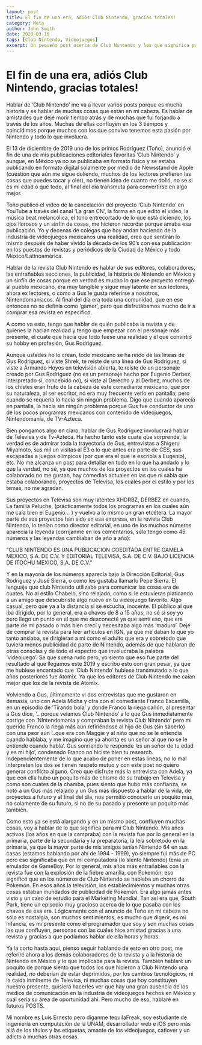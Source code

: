 ```yaml
---
layout: post
title: El fin de una era, adiós Club Nintendo, gracias totales!
category: Meta
author: John Smith
date: 2020-03-16
tags: [Club Nintendo, Videojuegos]
excerpt: Un pequeño post acerca de Club Nintendo y los que significa para mi.
---
```


# El fin de una era, adiós Club Nintendo, gracias totales!

Hablar de ‘Club Nintendo’ me va a llevar varios posts porque es mucha historia y es hablar de muchas cosas que están en mi cabeza. Es hablar de amistades que dejé morir tiempo atrás y de muchas que fui forjando a través de los años. Muchas de ellas confluyen en los 3 tiempos y coincidimos porque muchos con los que convivo tenemos esta pasión por Nintendo y todo lo que involucra.

El 13 de diciembre de 2019 uno de los primos Rodríguez (Toño), anunció el fin de una de mis publicaciones editoriales favoritas ‘Club Nintendo’ y aunque, en México ya no se publicaba en formato físico y se estaba publicando en formato digital solamente por medio de Newsstand de Apple (cuestión que aún me sigue doliendo, muchos de los lectores prefieren las cosas que puedes tocar y oler), no tienen idea de cuanto me dolió, no se si es mi edad o que todo, al final del día transmuta para convertirse en algo mejor. 

Toño publicó el video de la cancelación del proyecto ‘Club Nintendo’ en YouTube a través del canal ‘La gran CN’, la forma en que editó el video, la música beat melancólica, el tono entrecortado de lo que está diciendo, los ojos llorosos y un sinfín de cosas, me hicieron recordar porque amaba esa publicación. Yo y decenas de colegas que hoy andan haciendo de la industria de videojuegos mexicanos una realidad, creo que sentirán lo mismo después de haber vivido la década de los 90’s con esa publicación en los puestos de revistas y periódicos de la Ciudad de México y todo México/Latinoamérica.

Hablar de la revista Club Nintendo es hablar de sus editores, colaboradores, las entrañables secciones, la publicidad, la historia de Nintendo en México y un sinfín de cosas porque en verdad es mucho lo que ese proyecto entregó al pueblo mexicano,  era muy tangible y sigue muy latente en sus lectores, ahora ex lectores, o como a Gus le gusta referirse a nosotros, Nintendomaniacos. Al final del día era toda una comunidad, que en ese entonces no se definía como ‘gamer’, pero que disfrutábamos mucho de ir a comprar esa revista en específico.

A como va esto, tengo que hablar de quién publicaba la revista y de quienes la hacían realidad y tengo que empezar con el personaje más presente, el cuate que hacía que todo fuese una realidad y el que convirtió su hobby en profesión, Gus Rodriguez. 

Aunque ustedes no lo crean, todo mexicano se ha reído de las líneas de Gus Rodriguez, si viste Shrek, te reíste de una línea de Gus Rodriguez, si viste a Armando Hoyos en televisión abierta, te reíste de un personaje creado por Gus Rodriguez (no es un personaje hecho por Eugenio Derbez, interpretado sí, concebido no), si viste al Derecho y al Derbez, muchos de los chistes eran fruto de la cabeza de este comediante mexicano, que por su naturaleza, al ser escritor, no era muy frecuente verlo en pantalla; pero cuando se requería lo hacía sin ningún problema. Digo que cuando aparecía en pantalla, lo hacía sin ningún problema porque Gus fue conductor de uno de los pocos programas mexicanos con contenido de videojuegos, Nintendomanía, de TV-Azteca.

Bien pongamos algo en claro, hablar de Gus Rodriguez involucrará hablar de Televisa y de Tv-Azteca. Ha hecho tanto este cuate que sorprende, la verdad es de admirar toda la trayectoria de Gus, entrevistas a Shigeru Miyamoto, sus mil un visitas al E3 o lo que antes era parte de CES, sus escapadas a juegos olímpicos (por que era el que le escribía a Eugenio), étc. No me alcanza un post para detallar en todo en lo que ha andado y lo que la verdad, no sé, ya que muchos de los proyectos en los cuales ha colaborado no me gustan, hay comedias actuales en las que ni sabía que estaba colaborando, proyectos de Televisa, los cuales por el estilo y por los temas, no me agradan.

Sus proyectos en Televisa son muy latentes XHDRBZ, DERBEZ en cuando, La familia Peluche, (prácticamente todos los programas en los cuales aún me caía bien el Eugenio… ) y vuelvo a lo mismo un gran etcétera. La mayor parte de sus proyectos han sido en esa empresa, en la revista Club Nintendo, lo tenían como director editorial, en uno de los muchos números aparecía la leyenda (corríjanme en los comentarios, sólo tengo como 45 números y las leyendas cambiaban de año a año):

“CLUB NINTENDO ES UNA PUBLICACION COEDITADA ENTRE GAMELA MEXICO, S.A. DE C.V. Y EDITORIAL TELEVISA, S.A. DE C.V. BAJO LICENCIA DE ITOCHU MEXICO, S.A. DE C.V.”

Y en la mayoría de los números aparecía bajo la Dirección Editorial, Gus Rodriguez y José Sierra, o como les gustaba llamarlo Pepe Sierra. El lenguaje que club Nintendo utilizaba para comunicar las cosas era de cuates. No al estilo Chabelo, sino relajado, como si le estuvieras platicando a un amigo que descubriste algo nuevo en tu videojuego favorito. Algo casual, pero que ya a la distancia si se escucha, inocente. El público al que iba dirigido, por lo general, era a chavos de 8 a 15 años, no sé si soy yo pero llego un punto en el que me desconecté ya que sentí eso, que era parte de mi pasado o más bien crecí  y necesitaba algo más ‘maduro’. Dejé de comprar la revista para leer artículos en IGN, ya que me daban lo que yo tanto ansiaba, se dirigieran a mi como el adulto que era y sobretodo que tuviera menos publicidad de parte de Nintendo, además de que hablaran de otras consolas y de todo el espectro que involucraba la palabra ‘videojuego’. Se que suena rudo pero, yo siento que eso fue parte del resultado al que llegamos este 2019 y escribo esto con gran pesar, ya que me hubiese encantado que ‘Club Nintendo’ hubiese transmutado a lo que años posteriores fue Atomix. Ya que los editores de Club Nintendo me caían mejor que los de la revista de Atomix.

Volviendo a Gus, últimamente vi dos entrevistas que me gustaron en demasía, uno con Adela Micha y otra con el comediante Franco Escamilla, en un episodio de ’Tirando bola’ y donde Franco la riega cañón, al presentar a Gus dice, ‘.. porque veíamos Club Nintendo’ a lo que Gus inmediatamente corrige con ‘Nintendomanía y compraban la revista Club Nintendo’ pero mi querido Franco la riega más aún refiriéndose al hijo de Gus (sin saberlo) con una peor aún ‘..que era con Maggie y al niño que no se le entendía cuando hablaba, y me imagino que ya ahorita es un señor al que no se le entiende cuando habla’.  Gus sonriendo le responde ‘es un señor de tu edad y es mi hijo’, condenado Franco no hiciste bien tu research. Independientemente de lo que acabo de poner en estas líneas, no lo mal interpreten los dos se tienen respeto mutuo y con este post no quiero generar conflicto alguno.
Creo que disfrute más la entrevista con Adela, ya que con ella hubo un poquito más de chisme de su trabajo en Televisa y como son cuates de la chamba, pues siento que hubo más confianza, se notó a un Gus más relajado y un Gus más dispuesto a hablar de la vida, de proyectos a futuro y al final del día, nos permitió conocerlo un poquito más, no solamente de su futuro, si no de su pasado y presente un poquito más también.

Como esto ya se está alargando y en un mismo post, confluyen muchas cosas, voy a hablar de lo que significa para mi Club Nintendo. Mis años activos (los años en que la compraba) con la revista fue por lo general en la primaria, parte de la secundaria y la preparatoria, la leía sobretodo en la primaria, ya que la mayor parte de mis amigos tenían Nintendo 64 en sus casas (estamos hablando por ahí de 1994 - 1999), yo siempre fui más de PC pero eso significaba que en mi computadora (lo siento Nintendo) tenía un emulador de GameBoy. Por lo general, mis años más entrañables con la revista fue con la explosión de la fiebre amarilla, con Pokemón, eso significó que en los números de Club Nintendo se hablaba un chorro de Pokemón. En esos años la televisión, los establecimientos y muchas otras cosas estaban inundados de publicidad de Pokemón. Era algo jamás antes visto y un caso de estudio para el Marketing Mundial. Tan así era que, South Park, tiene un episodio muy gracioso acerca de lo que pasaba con los chavos de esa era. Lógicamente con el anuncio de Toño en mi cabeza no sólo es nostalgia, son muchos sentimientos, es mucho que digerir, es mi infancia, es mi presente como el programador que soy y son muchas cosas las que confluyen, personas con las cuales hice amistad gracias a una revista y gracias a que podíamos hablar de ella horas y horas.

Ya la corto hasta aquí, pienso seguir hablando de esto en otro post, me referiré ahora a los demás colaboradores de la revista y a la historia de Nintendo en México y lo que implicaba para la revista. También hablaré un poquito de porque siento que todos los que hicieron a Club Nintendo una realidad, no deberían de estar deprimidos, por los cambios tecnológicos, ni la caída inminente de Televisa, ni muchas cosas que hoy constituyen nuestro presente, quisiera hacerles ver que hay una gran ausencia de los medios de comunicación en la industria de videojuegos hechos en México y cuál sería su área de oportunidad ahí. Pero mucho de eso, hablaré en futuros POSTS.  

Mi nombre es Luis Ernesto pero díganme tequilaFreak, soy estudiante de ingeniería en computación de la UNAM, desarrollador web e iOS pero más allá de los títulos y las etiquetas, amante de los videojuegos, catlover y un adicto a muchas otras cosas.


